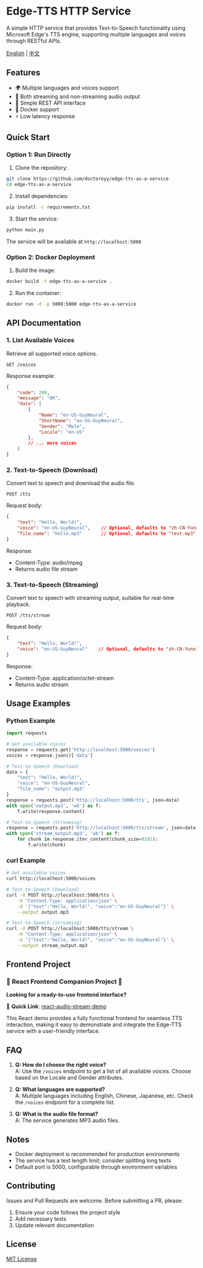 # Edge-TTS HTTP Service

A simple HTTP service that provides Text-to-Speech functionality using Microsoft Edge's TTS engine, supporting multiple languages and voices through RESTful APIs.

[English](README.md) | [中文](README_zh.md)

## Features

- 🌍 Multiple languages and voices support
- 🚀 Both streaming and non-streaming audio output
- 🔧 Simple REST API interface
- 🐳 Docker support
- ⚡ Low latency response

## Quick Start

### Option 1: Run Directly

1. Clone the repository:
```bash
git clone https://github.com/doctoroyy/edge-tts-as-a-service
cd edge-tts-as-a-service
```

2. Install dependencies:
```bash
pip install -r requirements.txt
```

3. Start the service:
```bash
python main.py
```

The service will be available at `http://localhost:5000`

### Option 2: Docker Deployment

1. Build the image:
```bash
docker build -t edge-tts-as-a-service .
```

2. Run the container:
```bash
docker run -d -p 5000:5000 edge-tts-as-a-service
```

## API Documentation

### 1. List Available Voices

Retrieve all supported voice options.

```
GET /voices
```

Response example:
```json
{
    "code": 200,
    "message": "OK",
    "data": [
        {
            "Name": "en-US-GuyNeural",
            "ShortName": "en-US-GuyNeural",
            "Gender": "Male",
            "Locale": "en-US"
        },
        // ... more voices
    ]
}
```

### 2. Text-to-Speech (Download)

Convert text to speech and download the audio file.

```
POST /tts
```

Request body:
```json
{
    "text": "Hello, World!",
    "voice": "en-US-GuyNeural",    // Optional, defaults to "zh-CN-YunxiNeural"
    "file_name": "hello.mp3"       // Optional, defaults to "test.mp3"
}
```

Response:
- Content-Type: audio/mpeg
- Returns audio file stream

### 3. Text-to-Speech (Streaming)

Convert text to speech with streaming output, suitable for real-time playback.

```
POST /tts/stream
```

Request body:
```json
{
    "text": "Hello, World!",
    "voice": "en-US-GuyNeural"    // Optional, defaults to "zh-CN-YunxiNeural"
}
```

Response:
- Content-Type: application/octet-stream
- Returns audio stream

## Usage Examples

### Python Example

```python
import requests

# Get available voices
response = requests.get('http://localhost:5000/voices')
voices = response.json()['data']

# Text-to-Speech (Download)
data = {
    "text": "Hello, World!",
    "voice": "en-US-GuyNeural",
    "file_name": "output.mp3"
}
response = requests.post('http://localhost:5000/tts', json=data)
with open('output.mp3', 'wb') as f:
    f.write(response.content)

# Text-to-Speech (Streaming)
response = requests.post('http://localhost:5000/tts/stream', json=data, stream=True)
with open('stream_output.mp3', 'wb') as f:
    for chunk in response.iter_content(chunk_size=8192):
        f.write(chunk)
```

### curl Example

```bash
# Get available voices
curl http://localhost:5000/voices

# Text-to-Speech (Download)
curl -X POST http://localhost:5000/tts \
    -H "Content-Type: application/json" \
    -d '{"text":"Hello, World!", "voice":"en-US-GuyNeural"}' \
    --output output.mp3

# Text-to-Speech (Streaming)
curl -X POST http://localhost:5000/tts/stream \
    -H "Content-Type: application/json" \
    -d '{"text":"Hello, World!", "voice":"en-US-GuyNeural"}' \
    --output stream_output.mp3
```

## Frontend Project

### 🚨 React Frontend Companion Project 🚨

**Looking for a ready-to-use frontend interface?**

🔗 **Quick Link**: [react-audio-stream-demo](https://github.com/doctoroyy/react-audio-stream-demo)

This React demo provides a fully functional frontend for seamless TTS interaction, making it easy to demonstrate and integrate the Edge-TTS service with a user-friendly interface.

## FAQ

1. **Q: How do I choose the right voice?**  
   A: Use the `/voices` endpoint to get a list of all available voices. Choose based on the Locale and Gender attributes.

2. **Q: What languages are supported?**  
   A: Multiple languages including English, Chinese, Japanese, etc. Check the `/voices` endpoint for a complete list.

3. **Q: What is the audio file format?**  
   A: The service generates MP3 audio files.

## Notes

- Docker deployment is recommended for production environments
- The service has a text length limit; consider splitting long texts
- Default port is 5000, configurable through environment variables

## Contributing

Issues and Pull Requests are welcome. Before submitting a PR, please:

1. Ensure your code follows the project style
2. Add necessary tests
3. Update relevant documentation

## License

[MIT License](LICENSE)